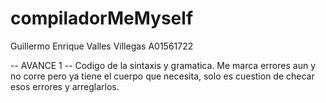 # compiladorMeMyself

Guillermo Enrique Valles Villegas A01561722

 -- AVANCE 1 --
Codigo de la sintaxis y gramatica.
Me marca errores aun y no corre pero ya tiene el cuerpo que necesita,
solo es cuestion de checar esos errores y arreglarlos.
